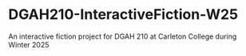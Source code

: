 # DGAH210-InteractiveFiction-W25
An interactive fiction project for DGAH 210 at Carleton College during Winter 2025
